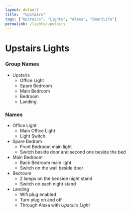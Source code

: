 ```yaml
---
layout: default
title:  "Upstairs"
tags: ["Upstairs", "Lights", "Alexa", "SmartLife"]
permalink: /lights/upstairs
---
```


# Upstairs Lights

### Group Names

* Upstairs
    - Office Light
    - Spare Bedroom
    - Main Bedroom
    - Bedroom
    - Landing

### Names

* Office Light
    - Main Office Light
    - Light Switch
* Spare Bedrom
    - Front Bedroom main light
    - Switch beside door and second one beside the bed
* Main Bedroom
    - Back Bedroom main light
    - Switch on the wall beside door
* Bedroom
    - 2 lamps on the bedside night stand
    - Switch on each night stand
* Landing
    - Wifi plug enabled
    - Turn plug on and off
    - Through Alexa with *Upstairs Light* 